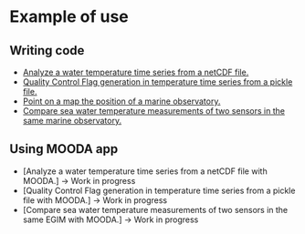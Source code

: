 # Example of use

## Writing code

* [Analyze a water temperature time series from a netCDF file.](https://github.com/rbardaji/oceanobs/blob/master/docs/examples/temp_netcdf.md)
* [Quality Control Flag generation in temperature time series from a pickle file.](https://github.com/rbardaji/oceanobs/blob/master/docs/examples/qc_temp_pickle.md)
* [Point on a map the position of a marine observatory.](https://github.com/rbardaji/oceanobs/blob/master/docs/examples/point_map.md)
* [Compare sea water temperature measurements of two sensors in the same marine observatory.](https://github.com/rbardaji/oceanobs/blob/master/docs/examples/temp_comparison.md)

## Using MOODA app

* [Analyze a water temperature time series from a netCDF file with MOODA.] -> Work in progress
* [Quality Control Flag generation in temperature time series from a pickle file with MOODA.] -> Work in progress
* [Compare sea water temperature measurements of two sensors in the same EGIM with MOODA.] -> Work in progress
